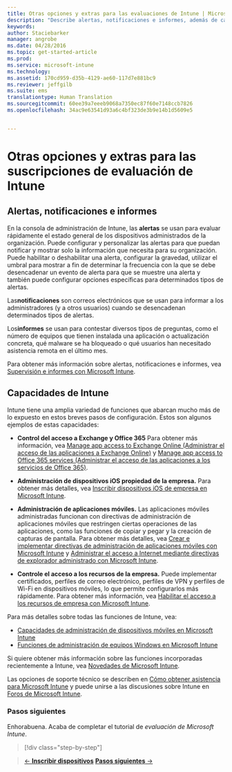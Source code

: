 ```yaml
---
title: Otras opciones y extras para las evaluaciones de Intune | Microsoft Intune
description: "Describe alertas, notificaciones e informes, además de capacidades generales de Intune que necesita conocer al registrarse para obtener una evaluación gratuita de 30 días de Intune."
keywords: 
author: Staciebarker
manager: angrobe
ms.date: 04/28/2016
ms.topic: get-started-article
ms.prod: 
ms.service: microsoft-intune
ms.technology: 
ms.assetid: 170cd959-d35b-4129-ae60-117d7e881bc9
ms.reviewer: jeffgilb
ms.suite: ems
translationtype: Human Translation
ms.sourcegitcommit: 60ee39a7eeeb9068a7350ec87f60e7148ccb7826
ms.openlocfilehash: 34ac9e63541d93a6c4bf323de3b9e14b1d5609e5


---
```


# Otras opciones y extras para las suscripciones de evaluación de Intune

## Alertas, notificaciones e informes
En la consola de administración de Intune, las **alertas** se usan para evaluar rápidamente el estado general de los dispositivos administrados de la organización. Puede configurar y personalizar las alertas para que puedan notificar y mostrar solo la información que necesita para su organización. Puede habilitar o deshabilitar una alerta, configurar la gravedad, utilizar el umbral para mostrar a fin de determinar la frecuencia con la que se debe desencadenar un evento de alerta para que se muestre una alerta y también puede configurar opciones específicas para determinados tipos de alertas.

Las**notificaciones** son correos electrónicos que se usan para informar a los administradores (y a otros usuarios) cuando se desencadenan determinados tipos de alertas.

Los**informes** se usan para contestar diversos tipos de preguntas, como el número de equipos que tienen instalada una aplicación o actualización concreta, qué malware se ha bloqueado o qué usuarios han necesitado asistencia remota en el último mes.

Para obtener más información sobre alertas, notificaciones e informes, vea [Supervisión e informes con Microsoft Intune](/Intune/Deploy-Use/monitoring-and-reports-with-microsoft-intune).

## Capacidades de Intune
Intune tiene una amplia variedad de funciones que abarcan mucho más de lo expuesto en estos breves pasos de configuración. Estos son algunos ejemplos de estas capacidades:

-   **Control del acceso a Exchange y Office 365** Para obtener más información, vea [Manage app access to Exchange Online (Administrar el acceso de las aplicaciones a Exchange Online)](https://technet.microsoft.com/library/dn705841.aspx) y [Manage app access to Office 365 services (Administrar el acceso de las aplicaciones a los servicios de Office 365)](https://technet.microsoft.com/library/dn818907.aspx).

-   **Administración de dispositivos iOS propiedad de la empresa.** Para obtener más detalles, vea [Inscribir dispositivos iOS de empresa en Microsoft Intune](/Intune/Deploy-Use/enroll-corporate-owned-ios-devices-in-microsoft-intune).

-   **Administración de aplicaciones móviles.** Las aplicaciones móviles administradas funcionan con directivas de administración de aplicaciones móviles que restringen ciertas operaciones de las aplicaciones, como las funciones de copiar y pegar y la creación de capturas de pantalla. Para obtener más detalles, vea [Crear e implementar directivas de administración de aplicaciones móviles con Microsoft Intune](/Intune/Deploy-Use/create-and-deploy-mobile-app-management-policies-with-microsoft-intune) y [Administrar el acceso a Internet mediante directivas de explorador administrado con Microsoft Intune](/Intune/Deploy-Use/manage-internet-access-using-managed-browser-policies).

-   **Controle el acceso a los recursos de la empresa.** Puede implementar certificados, perfiles de correo electrónico, perfiles de VPN y perfiles de Wi-Fi en dispositivos móviles, lo que permite configurarlos más rápidamente. Para obtener más información, vea [Habilitar el acceso a los recursos de empresa con Microsoft Intune](/Intune/Deploy-Use/enable-access-to-company-resources-with-microsoft-intune).

Para más detalles sobre todas las funciones de Intune, vea:
- [Capacidades de administración de dispositivos móviles en Microsoft Intune](/intune/get-started/mobile-device-management-capabilities-in-microsoft-intune)
- [Funciones de administración de equipos Windows en Microsoft Intune](/intune/get-started/windows-pc-management-capabilities-in-microsoft-intune)

Si quiere obtener más información sobre las funciones incorporadas recientemente a Intune, vea [Novedades de Microsoft Intune](/Intune/Deploy-Use/whats-new-in-microsoft-intune).

Las opciones de soporte técnico se describen en [Cómo obtener asistencia para Microsoft Intune](/Intune/Troubleshoot/how-to-get-support-for-microsoft-intune) y puede unirse a las discusiones sobre Intune en [Foros de Microsoft Intune](https://social.technet.microsoft.com/Forums/en-US/home?forum=microsoftintuneprod).

### Pasos siguientes
Enhorabuena. Acaba de completar el tutorial de *evaluación de Microsoft Intune*.

>[!div class="step-by-step"]

>[&larr; **Inscribir dispositivos**](.\get-started-with-a-30-day-trial-of-microsoft-intune-step-5.md)     [**Pasos siguientes** &rarr;](.\get-started-with-a-30-day-trial-of-microsoft-intune-step-7.md)  



<!--HONumber=Jul16_HO4-->


